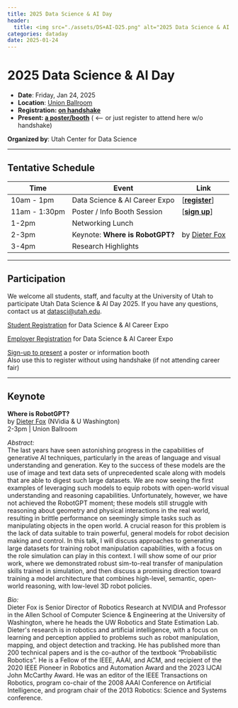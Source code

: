 ```yaml
---
title: 2025 Data Science & AI Day
header:
  title: <img src="./assets/DS+AI-D25.png" alt="2025 Data Science & AI Day">
categories: dataday
date: 2025-01-24
---
```


# 2025 Data Science & AI Day

- **Date**: Friday, Jan 24, 2025
- **Location**: [Union Ballroom](https://g.page/unionuofu)
- **Registration: [on handshake](https://utah.joinhandshake.com/career_fairs/53705/student_preview)**
- **Present: [a poster/booth](https://forms.gle/3nYDiEwDFQY1GP6FA)**  ( <-- or just register to attend here w/o handshake)

**Organized by**: Utah Center for Data Science


---

## Tentative Schedule

| Time | Event | Link |
| ----- | --------- | --- |
| 10am - 1pm | Data Science & AI Career Expo | [**[register](https://utah.joinhandshake.com/career_fairs/53705/student_preview)**] |
| 11am - 1:30pm | Poster / Info Booth Session | [**[sign up](https://forms.gle/3nYDiEwDFQY1GP6FA)**] |
| 1-2pm | Networking Lunch | |
| 2-3pm | Keynote: **Where is RobotGPT?** | by [Dieter Fox](https://homes.cs.washington.edu/~fox/) |
| 3-4pm | Research Highlights | |

---

## Participation

We welcome all students, staff, and faculty at the University of Utah to participate Utah Data Science & AI Day 2025. If you have any questions, contact us at [datasci@utah.edu](datasci@utah.edu).

[Student Registration](https://utah.joinhandshake.com/career_fairs/53705/student_preview) for Data Science & AI Career Expo 

[Employer Registration](https://app.joinhandshake.com/career_fairs/53705/employer_preview) for Data Science & AI Career Expo

[Sign-up to present](https://forms.gle/3nYDiEwDFQY1GP6FA) a poster or information booth \
Also use this to register without using handshake (if not attending career fair)

---

## Keynote  

**Where is RobotGPT?** \
by [Dieter Fox](https://homes.cs.washington.edu/~fox/) (NVidia & U Washington) \
2-3pm | Union Ballroom

*Abstract:* \
The last years have seen astonishing progress in the capabilities of generative AI techniques, particularly in the areas of language and visual understanding and generation. Key to the success of these models are the use of image and text data sets of unprecedented scale along with models that are able to digest such large datasets.  We are now seeing the first examples of leveraging such models to equip robots with open-world visual understanding and reasoning capabilities.  Unfortunately, however, we have not achieved the RobotGPT moment; these models still struggle with reasoning about geometry and physical interactions in the real world, resulting in brittle performance on seemingly simple tasks such as manipulating objects in the open world.  A crucial reason for this problem is the lack of data suitable to train powerful, general models for robot decision making and control.
In this talk, I will discuss approaches to generating large datasets for training robot manipulation capabilities, with a focus on the role simulation can play in this context.  I will show some of our prior work, where we demonstrated robust sim-to-real transfer of manipulation skills trained in simulation, and then discuss a promising direction toward training a model architecture that combines high-level, semantic, open-world reasoning, with low-level 3D robot policies. 
 
*Bio:* \
Dieter Fox is Senior Director of Robotics Research at NVIDIA and Professor in the Allen School of Computer Science & Engineering at the University of Washington, where he heads the UW Robotics and State Estimation Lab. Dieter's research is in robotics and artificial intelligence, with a focus on learning and perception applied to problems such as robot manipulation, mapping, and object detection and tracking. He has published more than 200 technical papers and is the co-author of the textbook “Probabilistic Robotics”. He is a Fellow of the IEEE, AAAI, and ACM, and recipient of the 2020 IEEE Pioneer in Robotics and Automation Award and the 2023 IJCAI John McCarthy Award.  He was an editor of the IEEE Transactions on Robotics, program co-chair of the 2008 AAAI Conference on Artificial Intelligence, and program chair of the 2013 Robotics: Science and Systems conference.


